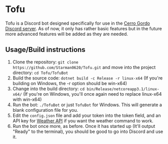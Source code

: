 # Tofu
Tofu is a Discord bot designed specifically for use in the [Cerro Gordo Discord server](https://discord.gg/J5UR49wAaD). As of now, it only has rather basic features but in the future more advanced features will be added as they are needed.

## Usage/Build instructions
1. Clone the repository: ``git clone https://github.com/Starman0620/Tofu.git`` and move into the project directory: ``cd Tofu/TofuBot``
2. Build the source code: ``dotnet build -c Release -r linux-x64`` (If you're building on Windows, the -r option should be win-x64) 
3. Change into the build directory: ``cd bin/Release/netcoreapp3.1/linux-x64/`` (If you're on Windows, you'll once again need to replace linux-x64 with win-x64)
4. Run the bot: ``./TofuBot`` or just ``TofuBot`` for Windows. This will generate a blank configuration file for you.
5. Edit the ``config.json``  file and add your token into the token field, and an API key for [Weather API](https://www.weatherapi.com/) if you want the weather command to work.
6. Run the bot once more, as before. Once it has started up (It'll output "Ready" to the terminal), you should be good to go into Discord and use it.
